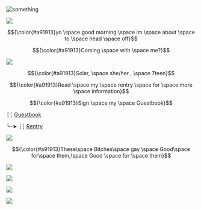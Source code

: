 ![something](https://64.media.tumblr.com/2553571df80992fd856a9a88d7b1f300/ee09abb08cabc6f1-4c/s540x810/0b3e08cceadabae4739765557bcf46274fa3e6b4.gifv)

![](https://64.media.tumblr.com/d73c74ecf1036469e1899ecd1965d37f/c181a9c4428d618b-e9/s1280x1920/0f010bcc3a6cea1977175dc934a3091f822cd8bd.pnj)

$${\color{#a91913}yo \space good morning \space im \space about \space to \space head \space off}$$

$${\color{#a91913}Coming \space with \space me?}$$

![](https://media1.tenor.com/m/U0YIDF9OUd0AAAAd/beidou.gif)

<p align="center"> $${\color{#a91913}Solar, \space she/her , \space 7teen}$$ 
</p>

$${\color{#a91913}Read \space my \space rentry \space for \space more \space information}$$ 



$${\color{#a91913}Sign \space my \space Guestbook}$$

┆┆ [Guestbook](https://unnamedharmony.123guestbook.com/)   
 
╰┈➤ ┆┆ [Rentry](https://rentry.co/WhereTheLegendBegin)

![](https://64.media.tumblr.com/79cbabf95176ba7ace9be4839f46e681/aab72ea29bb1a1dc-eb/s1280x1920/8b888f0fdd0a04353ea678dabe3864fb95a689c3.pnj)

$${\color{#a91913}These\space Bitches\space gay \space Good\space for\space them,\space Good \space for \space them}$$

![](https://media1.tenor.com/m/zsGsK_CeAp4AAAAC/asta-la-pasta.gif)

![](https://64.media.tumblr.com/79cbabf95176ba7ace9be4839f46e681/aab72ea29bb1a1dc-eb/s1280x1920/8b888f0fdd0a04353ea678dabe3864fb95a689c3.pnj)


![](https://64.media.tumblr.com/d73c74ecf1036469e1899ecd1965d37f/c181a9c4428d618b-e9/s1280x1920/0f010bcc3a6cea1977175dc934a3091f822cd8bd.pnj)

![](https://64.media.tumblr.com/2553571df80992fd856a9a88d7b1f300/ee09abb08cabc6f1-4c/s540x810/0b3e08cceadabae4739765557bcf46274fa3e6b4.gifv)

